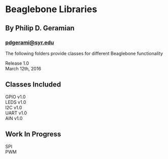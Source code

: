 Beaglebone Libraries
=====================
By Philip D. Geramian
---------------------
### pdgerami@syr.edu

The following folders provide classes for different 
Beaglebone functionality

Release 1.0  
March 12th, 2016

Classes Included
-----------------
GPIO v1.0  
LEDS v1.0  
I2C v1.0  
UART v1.0  
AIN v1.0  

Work In Progress
----------------
SPI  
PWM  
